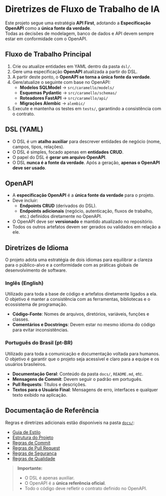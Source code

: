 # Diretrizes de Fluxo de Trabalho de IA

Este projeto segue uma estratégia **API First**, adotando a **Especificação OpenAPI** como a **única fonte da verdade**.  
Todas as decisões de modelagem, banco de dados e API devem sempre estar em conformidade com o OpenAPI.  

## Fluxo de Trabalho Principal

1. Crie ou atualize entidades em YAML dentro da pasta `dsl/`.  
2. Gere uma especificação **OpenAPI** atualizada a partir do DSL.  
3. A partir deste ponto, o **OpenAPI se torna a única fonte da verdade**.  
4. Gere/atualize o seguinte com base no OpenAPI:  
   - **Modelos SQLModel** → `src/caramello/models/`  
   - **Esquemas Pydantic** → `src/caramello/schemas/`  
   - **Roteadores FastAPI** → `src/caramello/api/`  
   - **Migrações Alembic** → `alembic/`  
5. Execute e mantenha os testes em `tests/`, garantindo a consistência com o contrato.  

## DSL (YAML)
- O DSL é um **atalho auxiliar** para descrever entidades de negócio (nome, campos, tipos, relações).  
- O DSL é simples, focado apenas em **entidades CRUD**.  
- O papel do DSL é **gerar um arquivo OpenAPI**.  
- O DSL **nunca é a fonte da verdade**. Após a geração, **apenas o OpenAPI deve ser usado**.  

## OpenAPI
- A **especificação OpenAPI** é a **única fonte da verdade** para o projeto.  
- Deve incluir:  
  - **Endpoints CRUD** (derivados do DSL).  
  - **Endpoints adicionais** (negócio, autenticação, fluxos de trabalho, etc.) definidos diretamente no OpenAPI.  
- O OpenAPI deve ser **versionado** e mantido atualizado no repositório.  
- Todos os outros artefatos devem ser gerados ou validados em relação a ele.  

## Diretrizes de Idioma

O projeto adota uma estratégia de dois idiomas para equilibrar a clareza para o público-alvo e a conformidade com as práticas globais de desenvolvimento de software.

### Inglês (English)
Utilizado para toda a base de código e artefatos diretamente ligados a ela. O objetivo é manter a consistência com as ferramentas, bibliotecas e o ecossistema de programação.
- **Código-Fonte**: Nomes de arquivos, diretórios, variáveis, funções e classes.
- **Comentários e Docstrings**: Devem estar no mesmo idioma do código para evitar inconsistências.

### Português do Brasil (pt-BR)
Utilizado para toda a comunicação e documentação voltada para humanos. O objetivo é garantir que o projeto seja acessível e claro para a equipe e os usuários brasileiros.
- **Documentação Geral**: Conteúdo da pasta `docs/`, `README.md`, etc.
- **Mensagens de Commit**: Devem seguir o padrão em português.
- **Pull Requests**: Títulos e descrições.
- **Textos para o Usuário Final**: Mensagens de erro, interfaces e qualquer texto exibido na aplicação.

## Documentação de Referência
Regras e diretrizes adicionais estão disponíveis na pasta [`docs/`](./docs):
- [Guia de Estilo](./docs/style_guide.md)  
- [Estrutura do Projeto](./docs/project_structure.md)  
- [Regras de Commit](./docs/commit_rules.md)  
- [Regras de Pull Request](./docs/pr_rules.md)  
- [Regras de Segurança](./docs/security_rules.md)  
- [Regras de Qualidade](./docs/quality_rules.md)  

> **Importante:**  
> - O DSL é apenas auxiliar.  
> - O OpenAPI é a **única referência oficial**.  
> - Todo o código deve refletir o contrato definido no OpenAPI.
